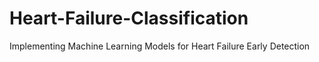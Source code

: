 # Heart-Failure-Classification
Implementing Machine Learning Models for Heart Failure Early Detection 
